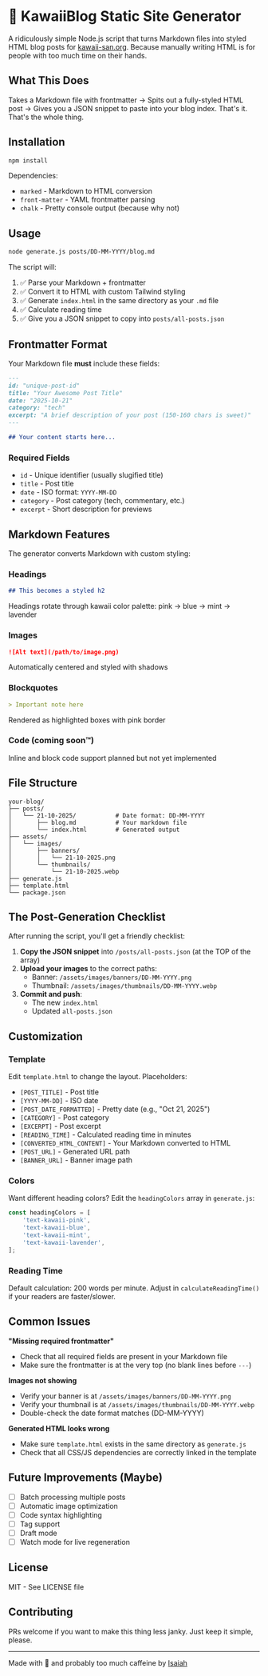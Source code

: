 # 🌸 KawaiiBlog Static Site Generator

A ridiculously simple Node.js script that turns Markdown files into styled HTML blog posts for [kawaii-san.org](https://kawaii-san.org). Because manually writing HTML is for people with too much time on their hands.

## What This Does

Takes a Markdown file with frontmatter → Spits out a fully-styled HTML post → Gives you a JSON snippet to paste into your blog index. That's it. That's the whole thing.

## Installation

```bash
npm install
```

Dependencies:
- `marked` - Markdown to HTML conversion
- `front-matter` - YAML frontmatter parsing
- `chalk` - Pretty console output (because why not)

## Usage

```bash
node generate.js posts/DD-MM-YYYY/blog.md
```

The script will:
1. ✅ Parse your Markdown + frontmatter
2. ✅ Convert it to HTML with custom Tailwind styling
3. ✅ Generate `index.html` in the same directory as your `.md` file
4. ✅ Calculate reading time
5. ✅ Give you a JSON snippet to copy into `posts/all-posts.json`

## Frontmatter Format

Your Markdown file **must** include these fields:

```markdown
---
id: "unique-post-id"
title: "Your Awesome Post Title"
date: "2025-10-21"
category: "tech"
excerpt: "A brief description of your post (150-160 chars is sweet)"
---

## Your content starts here...
```

### Required Fields
- `id` - Unique identifier (usually slugified title)
- `title` - Post title
- `date` - ISO format: `YYYY-MM-DD`
- `category` - Post category (tech, commentary, etc.)
- `excerpt` - Short description for previews

## Markdown Features

The generator converts Markdown with custom styling:

### Headings
```markdown
## This becomes a styled h2
```
Headings rotate through kawaii color palette: pink → blue → mint → lavender

### Images
```markdown
![Alt text](/path/to/image.png)
```
Automatically centered and styled with shadows

### Blockquotes
```markdown
> Important note here
```
Rendered as highlighted boxes with pink border

### Code (coming soon™)
Inline and block code support planned but not yet implemented

## File Structure

```
your-blog/
├── posts/
│   └── 21-10-2025/           # Date format: DD-MM-YYYY
│       ├── blog.md           # Your markdown file
│       └── index.html        # Generated output
├── assets/
│   └── images/
│       ├── banners/
│       │   └── 21-10-2025.png
│       └── thumbnails/
│           └── 21-10-2025.webp
├── generate.js
├── template.html
└── package.json
```

## The Post-Generation Checklist

After running the script, you'll get a friendly checklist:

1. **Copy the JSON snippet** into `/posts/all-posts.json` (at the TOP of the array)
2. **Upload your images** to the correct paths:
   - Banner: `/assets/images/banners/DD-MM-YYYY.png`
   - Thumbnail: `/assets/images/thumbnails/DD-MM-YYYY.webp`
3. **Commit and push**:
   - The new `index.html`
   - Updated `all-posts.json`

## Customization

### Template
Edit `template.html` to change the layout. Placeholders:
- `[POST_TITLE]` - Post title
- `[YYYY-MM-DD]` - ISO date
- `[POST_DATE_FORMATTED]` - Pretty date (e.g., "Oct 21, 2025")
- `[CATEGORY]` - Post category
- `[EXCERPT]` - Post excerpt
- `[READING_TIME]` - Calculated reading time in minutes
- `[CONVERTED_HTML_CONTENT]` - Your Markdown converted to HTML
- `[POST_URL]` - Generated URL path
- `[BANNER_URL]` - Banner image path

### Colors
Want different heading colors? Edit the `headingColors` array in `generate.js`:

```javascript
const headingColors = [
    'text-kawaii-pink',
    'text-kawaii-blue',
    'text-kawaii-mint',
    'text-kawaii-lavender',
];
```

### Reading Time
Default calculation: 200 words per minute. Adjust in `calculateReadingTime()` if your readers are faster/slower.

## Common Issues

**"Missing required frontmatter"**
- Check that all required fields are present in your Markdown file
- Make sure the frontmatter is at the very top (no blank lines before `---`)

**Images not showing**
- Verify your banner is at `/assets/images/banners/DD-MM-YYYY.png`
- Verify your thumbnail is at `/assets/images/thumbnails/DD-MM-YYYY.webp`
- Double-check the date format matches (DD-MM-YYYY)

**Generated HTML looks wrong**
- Make sure `template.html` exists in the same directory as `generate.js`
- Check that all CSS/JS dependencies are correctly linked in the template

## Future Improvements (Maybe)

- [ ] Batch processing multiple posts
- [ ] Automatic image optimization
- [ ] Code syntax highlighting
- [ ] Tag support
- [ ] Draft mode
- [ ] Watch mode for live regeneration

## License

MIT - See LICENSE file

## Contributing

PRs welcome if you want to make this thing less janky. Just keep it simple, please.

---

Made with 💖 and probably too much caffeine by [Isaiah](https://kawaii-san.org/about/)
